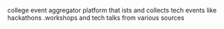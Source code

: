 college event aggregator platform that ists and collects tech events like hackathons .workshops and tech talks from various sources
